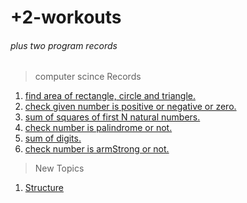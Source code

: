 # +2-workouts
###### plus two program records

>computer scince
> Records

1. [find area of rectangle, circle and triangle.](https://github.com/aninarafath6/plus_two-workouts/blob/main/area.cpp)
2. [check given number is positive or negative or zero.](https://github.com/aninarafath6/plus_two-workouts/blob/main/positve-or-negative.cpp)
3. [sum of squares of first N natural numbers.](https://github.com/aninarafath6/plus_two-workouts/blob/main/sum-of-sqr-of-naturaa-nums.cpp)
4. [check number is palindrome or not.](https://github.com/aninarafath6/plus_two-workouts/blob/main/palindrome.cpp)
5. [sum of digits.](https://github.com/aninarafath6/plus_two-workouts/blob/main/sum-of-the-digits.cpp)
6. [check number is armStrong or not.](https://github.com/aninarafath6/plus_two-workouts/blob/main/armstrong-numbers.cpp)



> New Topics

1. [Structure](https://github.com/aninarafath6/plus_two-workouts/blob/main/topics/structure.cpp)

